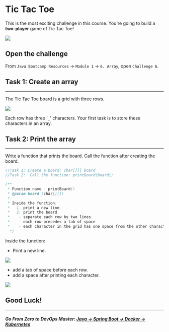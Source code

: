 # Tic Tac Toe

This is the most exciting challenge in this course. You're going to build a **two-player** game of Tic Tac Toe!

![](https://img-c.udemycdn.com/redactor/raw/article_lecture/2025-01-04_00-58-46-bb2dbff93f21284fde67676dcf5c93c0.gif)

Open the challenge
------------------

From `Java Bootcamp Resources` -> `Module 1` -> `6. Array`, open `Challenge 6`.

## Task 1: Create an array
-----------------------

The Tic Tac Toe board is a grid with three rows.

![](https://img-c.udemycdn.com/redactor/raw/article_lecture/2025-01-04_00-58-46-aa7145766e6cfc3a66a0b66f2032a0a5.png)

Each row has three '`_`' characters. Your first task is to store these characters in an array.

## Task 2: Print the array
-----------------------

Write a function that prints the board. Call the function after creating the board.

```java
//Task 1: Create a board: char[][] board
//Task 2:  Call the function: printBoard(board);
```
```java
/**
 * Function name - printBoard()
 * @param board (char[][])
 *
 * Inside the function:
 *   1. print a new line.
 *   2. print the board.
 *    - separate each row by two lines.
 *    - each row precedes a tab of space
 *    - each character in the grid has one space from the other character
  */
```
Inside the function:

-  Print a new line.

![](https://img-c.udemycdn.com/redactor/raw/article_lecture/2025-01-04_00-58-46-a81079dc30fc80e74cf8d139a1138a2b.png)


-   add a tab of space before each row.
-   add a space after printing each character.

![](https://img-c.udemycdn.com/redactor/raw/article_lecture/2025-01-04_00-58-46-5b2f2b7d34e3f42925ce06dab7802d17.png)

## Good Luck!
----------
##### **Go From Zero to DevOps Master**: *[Java → Spring Boot → Docker → Kubernetes](https://rslim087a.github.io/zero-devops-roadmap/)*
